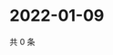 # 2022-01-09

共 0 条

<!-- BEGIN WEIBO -->
<!-- 最后更新时间 Sun Jan 09 2022 04:09:23 GMT+0800 (China Standard Time) -->

<!-- END WEIBO -->
